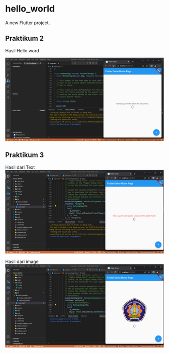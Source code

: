 # hello_world

A new Flutter project.

## Praktikum 2
Hasil Hello word

![plot](images/1.png)

## Praktikum 3
Hasil dari Text
![plot](images/2.png)

Hasil dari image
![plot](images/3.png)